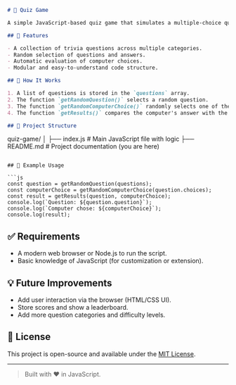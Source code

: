 ```markdown
# 🎯 Quiz Game

A simple JavaScript-based quiz game that simulates a multiple-choice question round where a computer randomly selects answers and the results are evaluated.

## 🚀 Features

- A collection of trivia questions across multiple categories.
- Random selection of questions and answers.
- Automatic evaluation of computer choices.
- Modular and easy-to-understand code structure.

## 🧠 How It Works

1. A list of questions is stored in the `questions` array.
2. The function `getRandomQuestion()` selects a random question.
3. The function `getRandomComputerChoice()` randomly selects one of the available answers.
4. The function `getResults()` compares the computer's answer with the correct one and returns the result.

## 📂 Project Structure

```

quiz-game/
│
├── index.js            # Main JavaScript file with logic
├── README.md           # Project documentation (you are here)

````

## 🧪 Example Usage

```js
const question = getRandomQuestion(questions);
const computerChoice = getRandomComputerChoice(question.choices);
const result = getResults(question, computerChoice);
console.log(`Question: ${question.question}`);
console.log(`Computer chose: ${computerChoice}`);
console.log(result);
````

## ✅ Requirements

* A modern web browser or Node.js to run the script.
* Basic knowledge of JavaScript (for customization or extension).

## 💡 Future Improvements

* Add user interaction via the browser (HTML/CSS UI).
* Store scores and show a leaderboard.
* Add more question categories and difficulty levels.

## 📄 License

This project is open-source and available under the [MIT License](LICENSE).

---

> Built with ❤️ in JavaScript.

```
